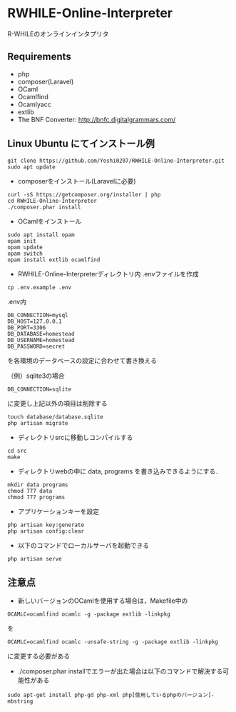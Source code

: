 # RWHILE-Online-Interpreter
R-WHILEのオンラインインタプリタ  

## Requirements
+ php
+ composer(Laravel)
+ OCaml
+ Ocamlfind
+ Ocamlyacc
+ extlib
+ The BNF Converter: http://bnfc.digitalgrammars.com/

## Linux Ubuntu にてインストール例
```
git clone https://github.com/Yoshi0207/RWHILE-Online-Interpreter.git
sudo apt update
```

+ composerをインストール(Laravelに必要)
```
curl -sS https://getcomposer.org/installer | php
cd RWHILE-Online-Interpreter
./composer.phar install
```

+ OCamlをインストール
```
sudo apt install opam
opam init
opam update
opam switch
opam install extlib ocamlfind
```

+ RWHILE-Online-Interpreterディレクトリ内
.envファイルを作成
```
cp .env.example .env
```
.env内
```
DB_CONNECTION=mysql
DB_HOST=127.0.0.1
DB_PORT=3306
DB_DATABASE=homestead
DB_USERNAME=homestead
DB_PASSWORD=secret
```
を各環境のデータベースの設定に合わせて書き換える

（例）sqlite3の場合  
```
DB_CONNECTION=sqlite
```
に変更し上記以外の項目は削除する

```
touch database/database.sqlite
php artisan migrate
```

+ ディレクトリsrcに移動しコンパイルする
```
cd src
make
```

+ ディレクトリwebの中に data, programs を書き込みできるようにする．
```
mkdir data programs
chmod 777 data
chmod 777 programs
```

+ アプリケーションキーを設定
```
php artisan key:generate
php artisan config:clear
```

+ 以下のコマンドでローカルサーバを起動できる
```
php artisan serve
```

## 注意点
+ 新しいバージョンのOCamlを使用する場合は，Makefile中の
```
OCAMLC=ocamlfind ocamlc -g -package extlib -linkpkg
```
を
```
OCAMLC=ocamlfind ocamlc -unsafe-string -g -package extlib -linkpkg
```
に変更する必要がある

+ ./composer.phar installでエラーが出た場合は以下のコマンドで解決する可能性がある
```
sudo apt-get install php-gd php-xml php[使用しているphpのバージョン]-mbstring
```
